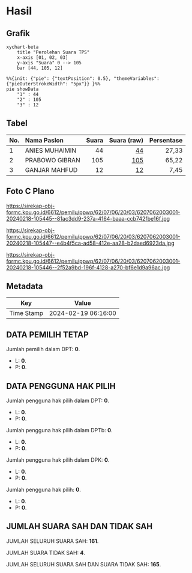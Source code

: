 # Hasil

## Grafik

```mermaid
xychart-beta
    title "Perolehan Suara TPS"
    x-axis [01, 02, 03]
    y-axis "Suara" 0 --> 105
    bar [44, 105, 12]
```

```mermaid
%%{init: {"pie": {"textPosition": 0.5}, "themeVariables": {"pieOuterStrokeWidth": "5px"}} }%%
pie showData
    "1" : 44
    "2" : 105
    "3" : 12
```

## Tabel

| No. | Nama Paslon    | Suara | Suara (raw) | Persentase |
|:--- |:-------------- | -----:| -----------:| ----------:|
| 1   | ANIES MUHAIMIN | 44    | [44][p-1]   | 27,33      |
| 2   | PRABOWO GIBRAN | 105   | [105][p-2]  | 65,22      |
| 3   | GANJAR MAHFUD  | 12    | [12][p-3]   | 7,45       |


[p-1]: https://github.com/gigit-pemilu/pemilu-2024-62-kalimantan-tengah/blob/main/pilpres/hitung-suara/sub/62-kalimantan-tengah/sub/07-seruyan/sub/06-seruyan-hilir-timur/sub/2003-bangun-harja/sub/001-tps/sub/paslon-1.txt
[p-2]: https://github.com/gigit-pemilu/pemilu-2024-62-kalimantan-tengah/blob/main/pilpres/hitung-suara/sub/62-kalimantan-tengah/sub/07-seruyan/sub/06-seruyan-hilir-timur/sub/2003-bangun-harja/sub/001-tps/sub/paslon-2.txt
[p-3]: https://github.com/gigit-pemilu/pemilu-2024-62-kalimantan-tengah/blob/main/pilpres/hitung-suara/sub/62-kalimantan-tengah/sub/07-seruyan/sub/06-seruyan-hilir-timur/sub/2003-bangun-harja/sub/001-tps/sub/paslon-3.txt

## Foto C Plano

https://sirekap-obj-formc.kpu.go.id/6612/pemilu/ppwp/62/07/06/20/03/6207062003001-20240218-105445--81ac3dd9-237a-4164-baaa-ccb742fbe16f.jpg

https://sirekap-obj-formc.kpu.go.id/6612/pemilu/ppwp/62/07/06/20/03/6207062003001-20240218-105447--e4b4f5ca-ad58-412e-aa28-b2daed6923da.jpg

https://sirekap-obj-formc.kpu.go.id/6612/pemilu/ppwp/62/07/06/20/03/6207062003001-20240218-105446--2f52a9bd-196f-4128-a270-bf6e1d9a96ac.jpg


## Metadata

| Key        | Value               |
| ---------- | ------------------- |
| Time Stamp | 2024-02-19 06:16:00 |


## DATA PEMILIH TETAP

Jumlah pemilih dalam DPT: **0**.
 * L: **0**.
 * P: **0**.

## DATA PENGGUNA HAK PILIH

Jumlah pengguna hak pilih dalam DPT: **0**.
 * L: **0**.
 * P: **0**.

Jumlah pengguna hak pilih dalam DPTb: **0**.
 * L: **0**.
 * P: **0**.

Jumlah pengguna hak pilih dalam DPK: **0**.
 * L: **0**.
 * P: **0**.

Jumlah pengguna hak pilih: **0**.
 * L: **0**.
 * P: **0**.

## JUMLAH SUARA SAH DAN TIDAK SAH

JUMLAH SELURUH SUARA SAH: **161**.

JUMLAH SUARA TIDAK SAH: **4**.

JUMLAH SELURUH SUARA SAH DAN SUARA TIDAK SAH: **165**.


